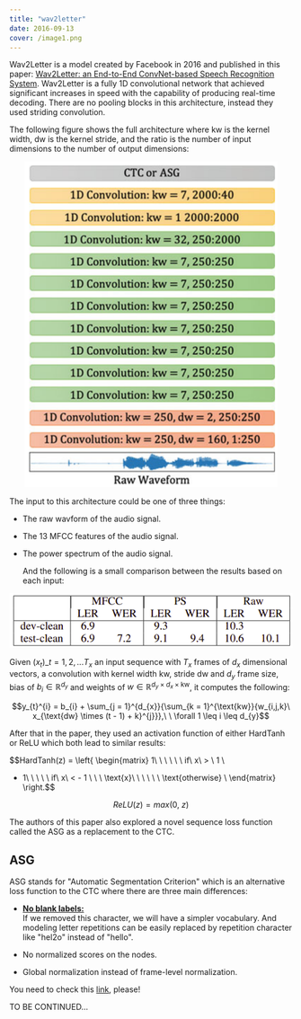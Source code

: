 ```yaml
---
title: "wav2letter"
date: 2016-09-13
cover: /image1.png
---
```


Wav2Letter is a model created by Facebook in 2016 and published in this
paper: [Wav2Letter: an End-to-End ConvNet-based Speech Recognition
System](https://arxiv.org/pdf/1609.03193.pdf). Wav2Letter is a fully 1D
convolutional network that achieved significant increases in speed with
the capability of producing real-time decoding. There are no pooling
blocks in this architecture, instead they used striding convolution.

The following figure shows the full architecture where $\text{kw}$ is
the kernel width, $\text{dw}$ is the kernel stride, and the ratio is the
number of input dimensions to the number of output dimensions:

<div align="center">
    <img src="media/wav2letter/image1.png" width=450>
</div>

The input to this architecture could be one of three things:

-   The raw wavform of the audio signal.

-   The 13 MFCC features of the audio signal.

-   The power spectrum of the audio signal.

    And the following is a small comparison between the results based on
    each input:

<div align="center">
    <img src="media/wav2letter/image2.png" width=750>
</div>

Given <span>$\left( x_{t} \right)\_{t = 1,2,...T_{x}}$</span> an input sequence
with <span>$T_{x}$</span> frames of <span>$d_{x}$</span> dimensional vectors,
a convolution with kernel width <span>$\text{kw}$</span>, stride
<span>$\text{dw}$</span> and <span>$d_{y}$</span> frame size, bias of
<span>$b_{i} \in \mathbb{R}^{d_{y}}$</span> and weights of
<span>$w \in \mathbb{R}^{d_{y} \times d_{x} \times \text{kw}}$</span>, it
computes the following:

$$y_{t}^{i} = b_{i} + \sum_{j = 1}^{d_{x}}{\sum_{k = 1}^{\text{kw}}{w_{i,j,k}\ x_{\text{dw} \times (t - 1) + k}^{j}}},\ \ \forall 1 \leq i \leq d_{y}$$

After that in the paper, they used an activation function of either
HardTanh or ReLU which both lead to similar results:

$$HardTanh(z) = \left\{ \begin{matrix}
1\ \ \ \ \ \ if\ x\  > \ 1 \\
 - 1\ \ \ \ \ if\ x\  < - 1 \\
\ \ \text{x}\ \ \ \ \ \ \text{otherwise} \\
\end{matrix} \right.$$

$$ReLU(z) = max(0,\ z)$$

The authors of this paper also explored a novel sequence loss function
called the ASG as a replacement to the CTC.

ASG
---

ASG stands for "Automatic Segmentation Criterion" which is an
alternative loss function to the CTC where there are three main
differences:

-   <u><strong>No blank labels:</strong></u> \
    If we removed this character, we will have a simpler
    vocabulary. And modeling letter repetitions can be easily replaced
    by repetition character like "hel2o" instead of "hello".

-   No normalized scores on the nodes.

-   Global normalization instead of frame-level normalization.

You need to check this
[link](https://towardsdatascience.com/better-faster-speech-recognition-with-wav2letters-auto-segmentation-criterion-765efd55449),
please!

TO BE CONTINUED\...
